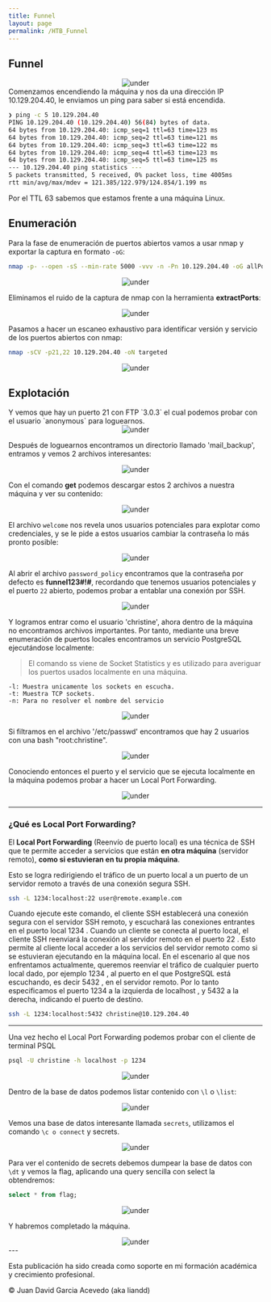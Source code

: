 ```yaml
---
title: Funnel
layout: page
permalink: /HTB_Funnel
---
```


<h2 class="titulo-principal">Funnel</h2>
<div id="imgs" style="text-align: center;">
  <img src="/assets/images/StartingPoint/VIP/Funnel/funnel.png" alt="under" oncontextmenu="return false;">
</div>
Comenzamos encendiendo la máquina y nos da una dirección IP 10.129.204.40, le enviamos un ping para saber si está encendida.

```bash
❯ ping -c 5 10.129.204.40
PING 10.129.204.40 (10.129.204.40) 56(84) bytes of data.
64 bytes from 10.129.204.40: icmp_seq=1 ttl=63 time=123 ms
64 bytes from 10.129.204.40: icmp_seq=2 ttl=63 time=121 ms
64 bytes from 10.129.204.40: icmp_seq=3 ttl=63 time=122 ms
64 bytes from 10.129.204.40: icmp_seq=4 ttl=63 time=123 ms
64 bytes from 10.129.204.40: icmp_seq=5 ttl=63 time=125 ms
--- 10.129.204.40 ping statistics ---
5 packets transmitted, 5 received, 0% packet loss, time 4005ms
rtt min/avg/max/mdev = 121.385/122.979/124.854/1.199 ms
```

Por el TTL 63 sabemos que estamos frente a una máquina Linux.

<h2 class="titulo-principal">Enumeración</h2>

Para la fase de enumeración de puertos abiertos vamos a usar nmap y exportar la captura en formato `-oG`:

```bash
nmap -p- --open -sS --min-rate 5000 -vvv -n -Pn 10.129.204.40 -oG allPorts
```
<div style="text-align: center;">
  <img src="/assets/images/StartingPoint/VIP/Funnel/nmap.png" alt="under" oncontextmenu="return false;">
</div>


Eliminamos el ruido de la captura de nmap con la herramienta **extractPorts**:
<div style="text-align: center;">
  <img src="/assets/images/StartingPoint/VIP/Funnel/extractPorts.png" alt="under" oncontextmenu="return false;">
</div>


Pasamos a hacer un escaneo exhaustivo para identificar versión y servicio de los puertos abiertos con nmap:

```bash
nmap -sCV -p21,22 10.129.204.40 -oN targeted
```
<div style="text-align: center;">
  <img src="/assets/images/StartingPoint/VIP/Funnel/nmap2.png" alt="under" oncontextmenu="return false;">
</div>

<h2 class="titulo-principal">Explotación</h2>
Y vemos que hay un puerto 21 con FTP `3.0.3` el cual podemos probar con el usuario `anonymous` para loguearnos.
<div style="text-align: center;">
  <img src="/assets/images/StartingPoint/VIP/Funnel/ftp.png" alt="under" oncontextmenu="return false;">
</div>


Después de loguearnos encontramos un directorio llamado 'mail_backup', entramos y vemos 2 archivos interesantes:
<div style="text-align: center;">
  <img src="/assets/images/StartingPoint/VIP/Funnel/ftp2.png" alt="under" oncontextmenu="return false;">
</div>


Con el comando **get** podemos descargar estos 2 archivos a nuestra máquina y ver su contenido:
<div style="text-align: center;">
  <img src="/assets/images/StartingPoint/VIP/Funnel/file1.png" alt="under" oncontextmenu="return false;">
</div>


El archivo `welcome` nos revela unos usuarios potenciales para explotar como credenciales, y se le pide a estos usuarios cambiar la contraseña lo más pronto posible:
<div style="text-align: center;">
  <img src="/assets/images/StartingPoint/VIP/Funnel/file2.png" alt="under" oncontextmenu="return false;">
</div>

Al abrir el archivo `password_policy` encontramos que la contraseña por defecto es **funnel123#!#**, recordando que tenemos usuarios potenciales y el puerto `22` abierto, podemos probar a entablar una conexión por SSH.
<div style="text-align: center;">
  <img src="/assets/images/StartingPoint/VIP/Funnel/ssh.png" alt="under" oncontextmenu="return false;">
</div>


Y logramos entrar como el usuario 'christine', ahora dentro de la máquina no encontramos archivos importantes. Por tanto, mediante una breve enumeración de puertos locales encontramos un servicio PostgreSQL ejecutándose localmente:

> El comando ss viene de Socket Statistics y es utilizado para averiguar los puertos usados localmente en una máquina.

```
-l: Muestra unicamente los sockets en escucha.
-t: Muestra TCP sockets.
-n: Para no resolver el nombre del servicio
```
<div style="text-align: center;">
  <img src="/assets/images/StartingPoint/VIP/Funnel/ssh2.png" alt="under" oncontextmenu="return false;">
</div>


Si filtramos en el archivo '/etc/passwd' encontramos que hay 2 usuarios con una bash "root:christine".
<div style="text-align: center;">
  <img src="/assets/images/StartingPoint/VIP/Funnel/intrusion.png" alt="under" oncontextmenu="return false;">
</div>


Conociendo entonces el puerto y el servicio que se ejecuta localmente en la máquina podemos probar a hacer un Local Port Forwarding.
<div style="text-align: center;">
  <img src="/assets/images/StartingPoint/VIP/Funnel/psql.png" alt="under" oncontextmenu="return false;">
</div>


---
<h3 class="titulo-secundario">¿Qué es Local Port Forwarding?</h3>

El **Local Port Forwarding** (Reenvío de puerto local) es una técnica de SSH que te permite acceder a servicios que están **en otra máquina** (servidor remoto), **como si estuvieran en tu propia máquina**.

Esto se logra redirigiendo el tráfico de un puerto local a un puerto de un servidor remoto a través de una conexión segura SSH.

```bash
ssh -L 1234:localhost:22 user@remote.example.com
```

Cuando ejecute este comando, el cliente SSH establecerá una conexión segura con el servidor SSH remoto,
y escuchará las conexiones entrantes en el puerto local 1234 . Cuando un cliente se conecta al puerto local,
el cliente SSH reenviará la conexión al servidor remoto en el puerto 22 . Esto permite al cliente local
acceder a los servicios del servidor remoto como si se estuvieran ejecutando en la máquina local.
En el escenario al que nos enfrentamos actualmente, queremos reenviar el tráfico de cualquier puerto local dado, por ejemplo
1234 , al puerto en el que PostgreSQL está escuchando, es decir 5432 , en el servidor remoto. Por lo tanto
especificamos el puerto 1234 a la izquierda de localhost , y 5432 a la derecha, indicando el puerto de destino.

```bash
ssh -L 1234:localhost:5432 christine@10.129.204.40
```

---

Una vez hecho el Local Port Forwarding podemos probar con el cliente de terminal PSQL

```bash
psql -U christine -h localhost -p 1234
```
<div style="text-align: center;">
  <img src="/assets/images/StartingPoint/VIP/Funnel/intrusion2.png" alt="under" oncontextmenu="return false;">
</div>


Dentro de la base de datos podemos listar contenido con `\l` o `\list`:
<div style="text-align: center;">
  <img src="/assets/images/StartingPoint/VIP/Funnel/intrusion3.png" alt="under" oncontextmenu="return false;">
</div>


Vemos una base de datos interesante llamada `secrets`, utilizamos el comando `\c o connect` y secrets.
<div style="text-align: center;">
  <img src="/assets/images/StartingPoint/VIP/Funnel/intrusion4.png" alt="under" oncontextmenu="return false;">
</div>


Para ver el contenido de secrets debemos dumpear la base de datos con `\dt` y vemos la flag, aplicando una query sencilla con select la obtendremos:

```sql
select * from flag;
```
<div style="text-align: center;">
  <img src="/assets/images/StartingPoint/VIP/Funnel/flag.png" alt="under" oncontextmenu="return false;">
</div>


Y habremos completado la máquina.
<div style="text-align: center;">
  <img src="/assets/images/StartingPoint/VIP/Funnel/pwn.png" alt="under" oncontextmenu="return false;">
</div>
---

Esta publicación ha sido creada como soporte en mi formación académica y crecimiento profesional.

© Juan David Garcia Acevedo (aka liandd)
